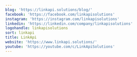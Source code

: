 ```yaml
---
blog: 'https://linkapi.solutions/blog/'
facebook: 'https://facebook.com/linkapisolutions'
instagram: 'https://instagram.com/linkapisolutions'
linkedin: 'https://linkedin.com/company/linkapisolutions'
logohandle: linkapisolutions
sort: linkapi
title: LinkApi
website: 'https://www.linkapi.solutions/'
youtube: 'https://youtube.com/c/LinkApiSolutions'
---
```

